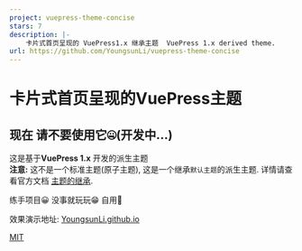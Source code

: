 ```yaml
---
project: vuepress-theme-concise
stars: 7
description: |-
    卡片式首页呈现的 VuePress1.x 继承主题  VuePress 1.x derived theme.
url: https://github.com/YoungsunLi/vuepress-theme-concise
---
```


# 卡片式首页呈现的VuePress主题

## 现在  请不要使用它🤐(开发中...)

这是基于**VuePress 1.x** 开发的派生主题  
**注意:** 这不是一个标准主题(原子主题), 这是一个继承`默认主题`的派生主题. 详情请查看官方文档 [主题的继承](https://v1.vuepress.vuejs.org/zh/theme/inheritance.html).

练手项目😀  没事就玩玩😁  自用🙈  

效果演示地址: [YoungsunLi.github.io](https://youngsunli.github.io/)



[MIT](https://github.com/YoungsunLi/vuepress-theme-concise/blob/master/LICENSE)

